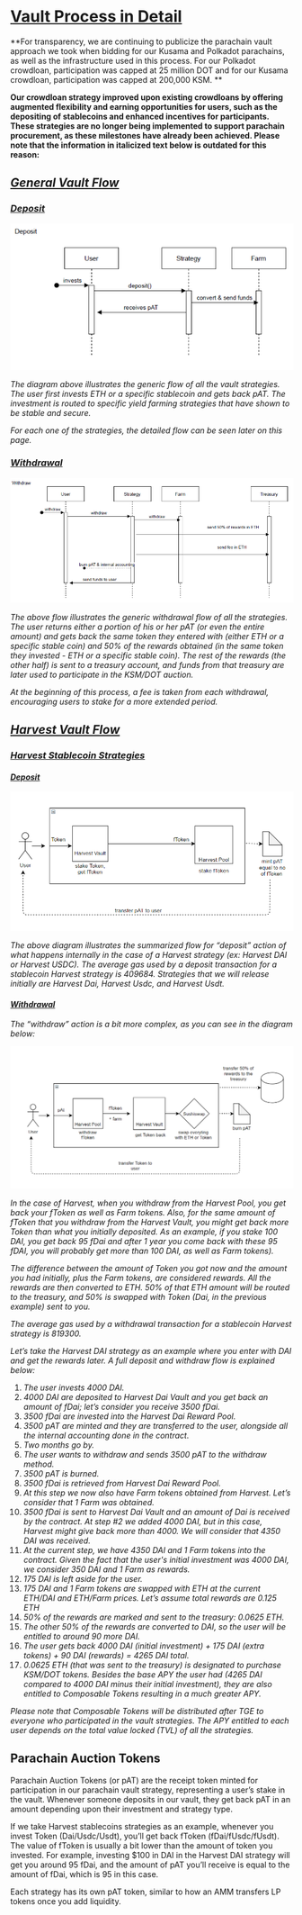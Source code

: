 # **[Vault Process in Detail](https://dali.devnets.composablefinance.ninja/products/parachain-vault-strategy/vault-process-in-detail.html#vault-process-in-detail)**

**For transparency, we are continuing to publicize the parachain vault approach we took when bidding for our Kusama and Polkadot parachains, as well as the infrastructure used in this process. For our Polkadot crowdloan, participation was capped at 25 million DOT and for our Kusama crowdloan, participation was capped at 200,000 KSM. **

**Our crowdloan strategy improved upon existing crowdloans by offering augmented flexibility and earning opportunities for users, such as the depositing of stablecoins and enhanced incentives for participants. These strategies are no longer being implemented to support parachain procurement, as these milestones have already been achieved. Please note that the information in italicized text below is outdated for this reason:**


## **_[General Vault Flow](https://dali.devnets.composablefinance.ninja/products/parachain-vault-strategy/vault-process-in-detail.html#general-vault-flow)_**


### **_[Deposit](https://dali.devnets.composablefinance.ninja/products/parachain-vault-strategy/vault-process-in-detail.html#deposit)_**

![general-vault-flow-deposit](general-vault-flow-deposit.png)

_The diagram above illustrates the generic flow of all the vault strategies. The user first invests ETH or a specific stablecoin and gets back pAT. The investment is routed to specific yield farming strategies that have shown to be stable and secure._

_For each one of the strategies, the detailed flow can be seen later on this page._


### **_[Withdrawal](https://dali.devnets.composablefinance.ninja/products/parachain-vault-strategy/vault-process-in-detail.html#withdrawal)_**


![general-vault-flow-withdrawal](general-vault-flow-withdrawal.png)


_The above flow illustrates the generic withdrawal flow of all the strategies. The user returns either a portion of his or her pAT (or even the entire amount) and gets back the same token they entered with (either ETH or a specific stable coin) and 50% of the rewards obtained (in the same token they invested - ETH or a specific stable coin). The rest of the rewards (the other half) is sent to a treasury account, and funds from that treasury are later used to participate in the KSM/DOT auction._

_At the beginning of this process, a fee is taken from each withdrawal, encouraging users to stake for a more extended period._


## **_[Harvest Vault Flow](https://dali.devnets.composablefinance.ninja/products/parachain-vault-strategy/vault-process-in-detail.html#harvest-vault-flow)_**


### **_[Harvest Stablecoin Strategies](https://dali.devnets.composablefinance.ninja/products/parachain-vault-strategy/vault-process-in-detail.html#harvest-stablecoin-strategies)_**


#### **_[Deposit](https://dali.devnets.composablefinance.ninja/products/parachain-vault-strategy/vault-process-in-detail.html#deposit-1)_**

![harvest-vault-flow-deposit](harvest-vault-flow-deposit.png)


_The above diagram illustrates the summarized flow for “deposit” action of what happens internally in the case of a Harvest strategy (ex: Harvest DAI or Harvest USDC). The average gas used by a deposit transaction for a stablecoin Harvest strategy is 409684. Strategies that we will release initially are Harvest Dai, Harvest Usdc, and Harvest Usdt._


#### **_[Withdrawal](https://dali.devnets.composablefinance.ninja/products/parachain-vault-strategy/vault-process-in-detail.html#withdrawal-1)_**

_The “withdraw” action is a bit more complex, as you can see in the diagram below:_

![harvest-vault-flow-withdrawal](harvest-vault-flow-withdrawal.png)


_In the case of Harvest, when you withdraw from the Harvest Pool, you get back your fToken as well as Farm tokens. Also, for the same amount of fToken that you withdraw from the Harvest Vault, you might get back more Token than what you initially deposited. As an example, if you stake 100 DAI, you get back 95 fDai and after 1 year you come back with these 95 fDAI, you will probably get more than 100 DAI, as well as Farm tokens)._

_The difference between the amount of Token you got now and the amount you had initially, plus the Farm tokens, are considered rewards. All the rewards are then converted to ETH. 50% of that ETH amount will be routed to the treasury, and 50% is swapped with Token (Dai, in the previous example) sent to you._

_The average gas used by a withdrawal transaction for a stablecoin Harvest strategy is 819300._

_Let’s take the Harvest DAI strategy as an example where you enter with DAI and get the rewards later. A full deposit and withdraw flow is explained below:_



1. _The user invests 4000 DAI._
2. _4000 DAI are deposited to Harvest Dai Vault and you get back an amount of fDai; let’s consider you receive 3500 fDai._
3. _3500 fDai are invested into the Harvest Dai Reward Pool._
4. _3500 pAT are minted and they are transferred to the user, alongside all the internal accounting done in the contract._
5. _Two months go by._
6. _The user wants to withdraw and sends 3500 pAT to the withdraw method._
7. _3500 pAT is burned._
8. _3500 fDai is retrieved from Harvest Dai Reward Pool._
9. _At this step we now also have Farm tokens obtained from Harvest. Let’s consider that 1 Farm was obtained._
10. _3500 fDai is sent to Harvest Dai Vault and an amount of Dai is received by the contract. At step #2 we added 4000 DAI, but in this case, Harvest might give back more than 4000. We will consider that 4350 DAI was received._
11. _At the current step, we have 4350 DAI and 1 Farm tokens into the contract. Given the fact that the user's initial investment was 4000 DAI, we consider 350 DAI and 1 Farm as rewards._
12. _175 DAI is left aside for the user._
13. _175 DAI and 1 Farm tokens are swapped with ETH at the current ETH/DAI and ETH/Farm prices. Let’s assume total rewards are 0.125 ETH_
14. _50% of the rewards are marked and sent to the treasury: 0.0625 ETH._
15. _The other 50% of the rewards are converted to DAI, so the user will be entitled to around 90 more DAI._
16. _The user gets back 4000 DAI (initial investment) + 175 DAI (extra tokens) + 90 DAI (rewards) = 4265 DAI total._
17. _0.0625 ETH (that was sent to the treasury) is designated to purchase KSM/DOT tokens. Besides the base APY the user had (4265 DAI compared to 4000 DAI minus their initial investment), they are also entitled to Composable Tokens resulting in a much greater APY._

_Please note that Composable Tokens will be distributed after TGE to everyone who participated in the vault strategies. The APY entitled to each user depends on the total value locked (TVL) of all the strategies._


## Parachain Auction Tokens

Parachain Auction Tokens (or pAT) are the receipt token minted for participation in our parachain vault strategy, representing a user’s stake in the vault. Whenever someone deposits in our vault, they get back pAT in an amount depending upon their investment and strategy type.

If we take Harvest stablecoins strategies as an example, whenever you invest Token (Dai/Usdc/Usdt), you’ll get back fToken (fDai/fUsdc/fUsdt). The value of fToken is usually a bit lower than the amount of token you invested. For example, investing $100 in DAI in the Harvest DAI strategy will get you around 95 fDai, and the amount of pAT you’ll receive is equal to the amount of fDai, which is 95 in this case.

Each strategy has its own pAT token, similar to how an AMM transfers LP tokens once you add liquidity.